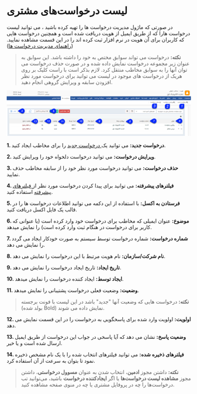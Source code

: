 #  لیست درخواست‌های مشتری

در صورتی که ماژول مدیریت درخواست ها را تهیه کرده باشید ، می توانید لیست  درخواست هارا که  از طریق  ایمیل از هویت دریافت شده است و همچنین درخواست هایی که کاربران برای آن هویت در نرم افزار ثبت کرده اند  را در این قسمت  مشاهده نمایید. ([راهنمای مدیریت درخواست ها](https://github.com/1stco/PayamGostarDocs/blob/master/help%202.5.4/Settings/Personalization-crm/Manage-requests/Manage-requests.md))

> **نکته:** درخواست می تواند سوابق مختص به خود را داشته باشد. این سوابق به عنوان زیر مجموعه درخواست نمایش داده شده و در صورت حذف درخواست می توان آنها را به سوابق مخاطب منتقل کرد. لازم بذکر است با راست کلیک بر روی هریک از درخواست های موجود در لیست می توانید برای درخواست مورد نظر افزودن سابقه و ویرایش گروهی انجام دهید.

![](Bank-request.png)

**1.  درخواست جدید:** می توانید یک[ درخواست جدید](https://github.com/1stco/PayamGostarDocs/blob/master/help%202.5.4/Integrated-bank/Database/Records/new-request/new-request.md) را برای مخاطب ایجاد کنید.

**2. ویرایش درخواست:** می توانید درخواست دلخواه خود را ویرایش کنید.

**3. حذف درخواست:** می توانید درخواست مورد نظر خود را از سابقه مخاطب حذف نمایید.

**4.  فیلترهای پیشرفته:** می توانید برای پیدا کردن درخواست مورد نظر از[ فیلترهای پیشرفته](https://github.com/1stco/PayamGostarDocs/blob/master/help%202.5.4/Customer-relationship-management/Advanced-filter/Advanced-filter.md) استفاده کنید.

**5. فرستادن به اکسل:** با استفاده از این دکمه می توانید اطلاعات  درخواست ها را در قالب یک فایل اکسل دریافت کنید.

**6. موضوع:** عنوان ایمیلی که مخاطب برای درخواست خود وارد کرده است (یا عنوانی که کاربر برای درخواست در هنگام ثبت وارد کرده است) را نمایش میدهد.

**7. شماره درخواست:** شماره درخواست توسط سیستم به صورت خودکار ایجاد می گردد را نمایش می دهد.

**8. نام شرکت/سازمان:** نام هویت مرتبط با این درخواست را نمایش می دهد.

**9. تاریخ ایجاد:** تاریخ ایجاد درخواست را نمایش می دهد.

**10. ایجاد توسط:** ایجاد کننده درخواست را نمایش میدهد.

**11. وضعیت:** وضعیت فعلی درخواست پشتیبانی را نمایش میدهد.

> **نکته:** درخواست هایی که وضعیت آنها "جدید" باشد در این لیست با فونت برجسته (بولد شده Bold) نمایش داده می شوند.

**12. اولویت:** اولویت وارد شده برای پاسخگویی به درخواست را در این قسمت نمایش می دهد.

**13. وضعیت پاسخ:** نشان می دهد که آیا پاسخی در جواب این درخواست از طریق ایمیل ارسال شده است و یا خیر.

**14. فیلترهای ذخیره شده:** می توانید فیلترهای انتخاب شده را با یک نام مشخص ذخیره نمود تا بتوان به سرعت از آن استفاده کرد.


> **نکته:** داشتن مجوز **ادمین**، انتخاب شدن به عنوان **مسوول درخواستی**، داشتن مجوز **مشاهده لیست درخواست‌ها** یا اگر **ایجادکننده درخواست** باشید، می‌توانید تب درخواست‌ها را چه در پروفایل مشتری یا چه در منوی صفحه مشاهده کنید.
